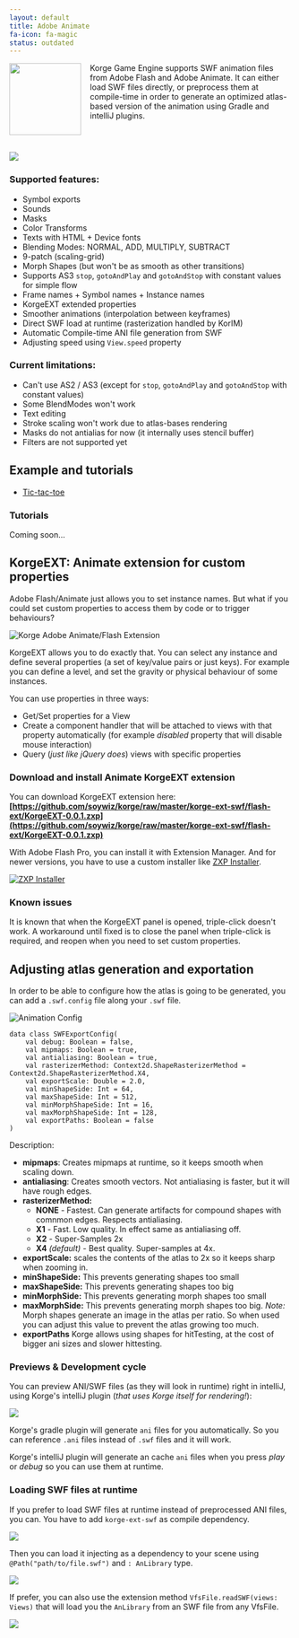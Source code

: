 ```yaml
---
layout: default
title: Adobe Animate
fa-icon: fa-magic
status: outdated
---
```


<img src="logo.png" style="float: left;margin:0 16px 16px 0;width:128px;height:128px;" />

Korge Game Engine supports SWF animation files from Adobe Flash and Adobe Animate.
It can either load SWF files directly, or preprocess them at compile-time in order
to generate an optimized atlas-based version of the animation using Gradle and intelliJ plugins.

<div style="clear: both;"></div>

![](create-2d-animation_1408x792.jpg)

### Supported features:

* Symbol exports
* Sounds
* Masks
* Color Transforms
* Texts with HTML + Device fonts
* Blending Modes: NORMAL, ADD, MULTIPLY, SUBTRACT
* 9-patch (scaling-grid)
* Morph Shapes (but won't be as smooth as other transitions)
* Supports AS3 `stop`, `gotoAndPlay` and `gotoAndStop` with constant values for simple flow
* Frame names + Symbol names + Instance names
* KorgeEXT extended properties
* Smoother animations (interpolation between keyframes)
* Direct SWF load at runtime (rasterization handled by KorIM)
* Automatic Compile-time ANI file generation from SWF
* Adjusting speed using `View.speed` property

### Current limitations:

* Can't use AS2 / AS3 (except for `stop`, `gotoAndPlay` and `gotoAndStop` with constant values)
* Some BlendModes won't work
* Text editing
* Stroke scaling won't work due to atlas-bases rendering
* Masks do not antialias for now (it internally uses stencil buffer)
* Filters are not supported yet

## Example and tutorials

* [Tic-tac-toe](https://github.com/soywiz/korge-samples/tree/master/korge-tic-tac-toe)

### Tutorials

Coming soon...

## KorgeEXT: Animate extension for custom properties

Adobe Flash/Animate just allows you to set instance names. But what if you could
set custom properties to access them by code or to trigger behaviours?

![Korge Adobe Animate/Flash Extension](korge-pro-extension.png)

KorgeEXT allows you to do exactly that. You can select any instance and define
several properties (a set of key/value pairs or just keys).
For example you can define a level, and set the gravity or physical behaviour of
some instances.

You can use properties in three ways:

* Get/Set properties for a View
* Create a component handler that will be attached to views with that property automatically (for example *disabled* property that will disable mouse interaction)
* Query (*just like jQuery does*) views with specific properties

### Download and install Animate KorgeEXT extension

You can download KorgeEXT extension here:
**[https://github.com/soywiz/korge/raw/master/korge-ext-swf/flash-ext/KorgeEXT-0.0.1.zxp](https://github.com/soywiz/korge/raw/master/korge-ext-swf/flash-ext/KorgeEXT-0.0.1.zxp)**

With Adobe Flash Pro, you can install it with Extension Manager. And for newer versions,
you have to use a custom installer like [ZXP Installer](http://zxpinstaller.com/).

[![ZXP Installer](zxpinstaller.png)](http://zxpinstaller.com/)

### Known issues

It is known that when the KorgeEXT panel is opened, triple-click doesn't work.
A workaround until fixed is to close the panel when triple-click is required,
and reopen when you need to set custom properties.

## Adjusting atlas generation and exportation

In order to be able to configure how the atlas is going to be generated, you can
add a `.swf.config` file along your `.swf` file.

![Animation Config](swf-config.png)

```
data class SWFExportConfig(
	val debug: Boolean = false,
	val mipmaps: Boolean = true,
	val antialiasing: Boolean = true,
	val rasterizerMethod: Context2d.ShapeRasterizerMethod = Context2d.ShapeRasterizerMethod.X4,
	val exportScale: Double = 2.0,
	val minShapeSide: Int = 64,
	val maxShapeSide: Int = 512,
	val minMorphShapeSide: Int = 16,
	val maxMorphShapeSide: Int = 128,
	val exportPaths: Boolean = false
)
```

Description:

* **mipmaps**: Creates mipmaps at runtime, so it keeps smooth when scaling down.
* **antialiasing**: Creates smooth vectors. Not antialiasing is faster, but it will have rough edges.
* **rasterizerMethod:**
  * **NONE** - Fastest. Can generate artifacts for compound shapes with comnmon edges. Respects antialiasing.
  * **X1** - Fast. Low quality. In effect same as antialiasing off.
  * **X2** - Super-Samples 2x
  * **X4** *(default)* - Best quality. Super-samples at 4x.
* **exportScale:** scales the contents of the atlas to 2x so it keeps sharp when zooming in.
* **minShapeSide:** This prevents generating shapes too small
* **maxShapeSide:** This prevents generating shapes too big
* **minMorphSide:** This prevents generating morph shapes too small
* **maxMorphSide:** This prevents generating morph shapes too big. *Note:* Morph shapes generate an image in the atlas per ratio. So when used you can adjust this value to prevent the atlas growing too much.
* **exportPaths** Korge allows using shapes for hitTesting, at the cost of bigger ani sizes and slower hittesting.

### Previews & Development cycle

You can preview ANI/SWF files (as they will look in runtime) right in intelliJ, using Korge's intelliJ plugin (*that uses Korge itself for rendering!*):

![](korge-intellij-plugin-preview.png)

Korge's gradle plugin will generate `ani` files for you automatically. So you can reference `.ani` files instead of `.swf` files and it will work.

Korge's intelliJ plugin will generate an cache `ani` files when you press *play* or *debug* so you can use them at runtime.

### Loading SWF files at runtime

If you prefer to load SWF files at runtime instead of preprocessed ANI files, you can. You have to add `korge-ext-swf` as compile dependency.

![](korge-ext-swf.png)

Then you can load it injecting as a dependency to your scene using `@Path("path/to/file.swf")` and `: AnLibrary` type.

![](swf-loading.png)

If prefer, you can also use the extension method `VfsFile.readSWF(views: Views)` that will load you the `AnLibrary` from an SWF file from any VfsFile.

![](VfsFile-readSWF.png)

